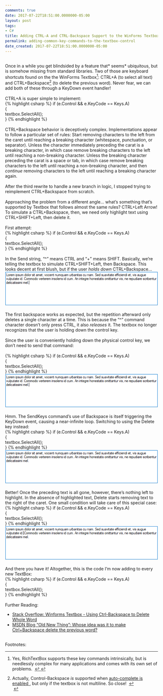 ```yaml
---
comments: true
date: 2017-07-22T18:51:00.0000000-05:00
layout: post
tags:
- C#
title: Adding CTRL-A and CTRL-Backspace Support to the WinForms Textbox Control
permalink: adding-common-key-commands-to-the-textbox-control
date_created: 2017-07-22T18:51:00.0000000-05:00
---
```

   
   
   
   
   
&nbsp;   
Once in a while you get blindsided by a feature that* seems*  ubiquitous, but is somehow missing from standard libraries. Two of those are keyboard shortcuts found on the the WinForms Textbox[^1]: CTRL+A (to select all text) and CTRL+Backspace[^2] (to delete the previous word). Never fear, we can add both of these through a KeyDown event handler!   
&nbsp;   
CTRL+A is super simple to implement:   
{% highlight csharp %}
if (e.Control &amp;&amp; e.KeyCode == Keys.A)  
 {  
 textbox.SelectAll();  
 }
{% endhighlight %}   
&nbsp;   
CTRL+Backspace behavior is deceptively complex. Implementations appear to follow a particular set of rules: Start removing characters to the left from the caret until reaching a breaking character (whitespace, punctuation, or separator). Unless the character immediately preceding the carat is a breaking character, in which case remove breaking characters to the left until reaching a non-breaking character. Unless the breaking character preceding the carat is a space or tab, in which case remove breaking characters to the left until reaching a non-breaking character, and then *continue*  removing characters to the left until reaching a breaking character again.   
&nbsp;   
After the third rewrite to handle a new branch in logic, I stopped trying to reimplement CTRL+Backspace from scratch.   
&nbsp;   
Approaching the problem from a different angle… what’s something that’s supported by Textbox that follows almost the same rules? CTRL+Left Arrow! To simulate a CTRL+Backspace, then, we need only highlight text using CTRL+SHIFT+Left, then delete it.   
&nbsp;   
First attempt:   
{% highlight csharp %}
if (e.Control &amp;&amp; e.KeyCode == Keys.A)  
 {  
 textbox.SelectAll();  
 }
{% endhighlight %}   
&nbsp;   
In the Send string, “^” means CTRL and “+” means SHIFT. Basically, we’re telling the textbox to simulate CTRL+SHIFT+Left, then Backspace. This looks decent at first blush, but if the user *holds down*  CTRL+Backspace…   
[![image001.gif][1]][1]   
&nbsp;   
The first backspace works as expected, but the repetition afterward only deletes a single character at a time. This is because the “^” command character doesn’t only press CTRL, it also *releases*  it. The textbox no longer recognizes that the user is holding down the control key.   
&nbsp;   
Since the user is conveniently holding down the physical control key, we don’t need to send that command:   
&nbsp;   
{% highlight csharp %}
if (e.Control &amp;&amp; e.KeyCode == Keys.A)  
 {  
 textbox.SelectAll();  
 }
{% endhighlight %}   
[![image002.gif][2]][2]   
&nbsp;   
Hmm. The SendKeys command’s use of Backspace is itself triggering the KeyDown event, causing a near-infinite loop. Switching to using the Delete key instead:   
{% highlight csharp %}
if (e.Control &amp;&amp; e.KeyCode == Keys.A)  
 {  
 textbox.SelectAll();  
 }
{% endhighlight %}   
[![image003.gif][3]][3]   
&nbsp;   
Better! Once the preceding text is all gone, however, there’s nothing left to highlight. In the absence of highlighted text, Delete starts removing text to the right of the caret. One small condition will take care of this special case:   
{% highlight csharp %}
if (e.Control &amp;&amp; e.KeyCode == Keys.A)  
 {  
 textbox.SelectAll();  
 }
{% endhighlight %}   
[![image004.gif][4]][4]   
&nbsp;   
And there you have it! Altogether, this is the code I’m now adding to every new TextBox:    
{% highlight csharp %}
if (e.Control &amp;&amp; e.KeyCode == Keys.A)  
 {  
 textbox.SelectAll();  
 }
{% endhighlight %}   
&nbsp;   
Further Reading:   
 
* [Stack Overflow: Winforms Textbox - Using Ctrl-Backspace to Delete Whole Word ][5] 
* [MSDN Blog “Old New Thing”: Whose idea was it to make Ctrl+Backspace delete the previous word? ][6]   
   
&nbsp;   
Footnotes:   
[^1]: Yes, RichTextBox supports these key commands intrinsically, but is needlessly complex for many applications and comes with its own set of problems.&nbsp; [↩ ][7]   
[^2]: Actually, Control-Backspace *is*  supported when [auto-complete is enabled ][8], but only if the textbox is not multiline. So close!&nbsp; [↩ ][9]   
&nbsp;   

[1]: /uploads/2017/07/22/Textbox-Take1.gif "image001.gif"
[2]: /uploads/2017/07/22/Textbox-Take2.gif "image002.gif"
[3]: /uploads/2017/07/22/Textbox-Take3.gif "image003.gif"
[4]: /uploads/2017/07/22/Textbox-Take4.gif "image004.gif"
[5]: https://stackoverflow.com/questions/1124639/winforms-textbox-using-ctrl-backspace-to-delete-whole-word/1197339#1197339
[6]: https://blogs.msdn.microsoft.com/oldnewthing/20071011-00/?p=24823
[7]: https://positivetinker.com/adding-common-key-commands-to-the-textbox-control/#fnref:1
[8]: https://stackoverflow.com/a/30269663/3320402
[9]: https://positivetinker.com/adding-common-key-commands-to-the-textbox-control/#fnref:2